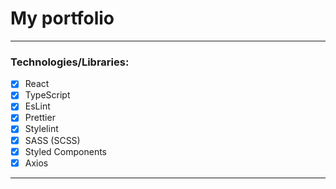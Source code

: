 # My portfolio

---
### Technologies/Libraries:
- [x] React
- [x] TypeScript
- [x] EsLint
- [x] Prettier
- [x] Stylelint
- [x] SASS (SCSS)
- [x] Styled Components
- [x] Axios
---